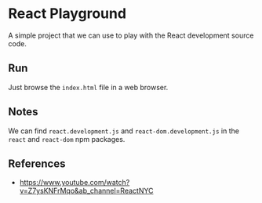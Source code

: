# React Playground
A simple project that we can use to play with the React development source code.

## Run
Just browse the `index.html` file in a web browser.

## Notes
We can find `react.development.js` and `react-dom.development.js` in the `react` and `react-dom` npm packages.

## References
- https://www.youtube.com/watch?v=Z7ysKNFrMqo&ab_channel=ReactNYC
